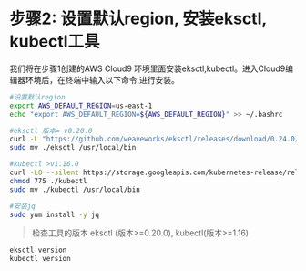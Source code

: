 # 步骤2: 设置默认region, 安装eksctl, kubectl工具

我们将在步骤1创建的AWS Cloud9 环境里面安装eksctl,kubectl。进入Cloud9编辑器环境后，在终端中输入以下命令,进行安装。

```bash
#设置默认region
export AWS_DEFAULT_REGION=us-east-1
echo "export AWS_DEFAULT_REGION=${AWS_DEFAULT_REGION}" >> ~/.bashrc

#eksctl 版本= v0.20.0
curl -L "https://github.com/weaveworks/eksctl/releases/download/0.24.0/eksctl_$(uname -s)_amd64.tar.gz" | tar xz -C .
sudo mv ./eksctl /usr/local/bin

#kubectl >v1.16.0
curl -LO --silent https://storage.googleapis.com/kubernetes-release/release/`curl -s https://storage.googleapis.com/kubernetes-release/release/stable.txt`/bin/linux/amd64/kubectl
chmod 775 ./kubectl
sudo mv ./kubectl /usr/local/bin

#安装jq
sudo yum install -y jq

```

>检查工具的版本 eksctl (版本>=0.20.0), kubectl(版本>=1.16)

```bash
eksctl version
kubectl version
```

